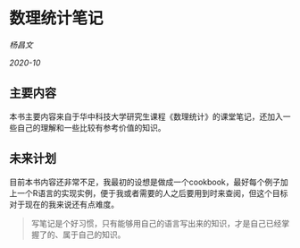 # 数理统计笔记



*杨昌文*

*2020-10*



## 主要内容

本书主要内容来自于华中科技大学研究生课程《数理统计》的课堂笔记，还加入一些自己的理解和一些比较有参考价值的知识。



## 未来计划

目前本书内容还非常不足，我最初的设想是做成一个cookbook，最好每个例子加上一个R语言的实现实例，便于我或者需要的人之后要用到时来查阅，但这个目标对于现在的我来说还有点难度。



> 写笔记是个好习惯，只有能够用自己的语言写出来的知识，才是自己已经掌握了的、属于自己的知识。